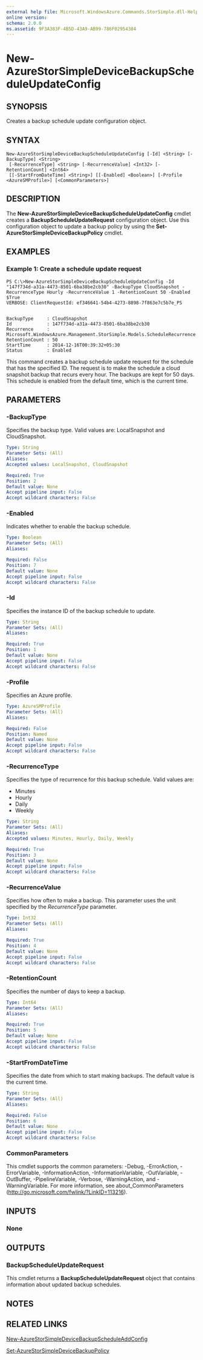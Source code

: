 ```yaml
---
external help file: Microsoft.WindowsAzure.Commands.StorSimple.dll-Help.xml
online version: 
schema: 2.0.0
ms.assetid: 9F3A383F-4B5D-43A9-AB99-786F02954384
---
```


# New-AzureStorSimpleDeviceBackupScheduleUpdateConfig

## SYNOPSIS
Creates a backup schedule update configuration object.

## SYNTAX

```
New-AzureStorSimpleDeviceBackupScheduleUpdateConfig [-Id] <String> [-BackupType] <String>
 [-RecurrenceType] <String> [-RecurrenceValue] <Int32> [-RetentionCount] <Int64>
 [[-StartFromDateTime] <String>] [[-Enabled] <Boolean>] [-Profile <AzureSMProfile>] [<CommonParameters>]
```

## DESCRIPTION
The **New-AzureStorSimpleDeviceBackupScheduleUpdateConfig** cmdlet creates a **BackupScheduleUpdateRequest** configuration object.
Use this configuration object to update a backup policy by using the **Set-AzureStorSimpleDeviceBackupPolicy** cmdlet.

## EXAMPLES

### Example 1: Create a schedule update request
```
PS C:\>New-AzureStorSimpleDeviceBackupScheduleUpdateConfig -Id "147f734d-a31a-4473-8501-6ba38be2cb30" -BackupType CloudSnapshot -RecurrenceType Hourly -RecurrenceValue 1 -RetentionCount 50 -Enabled $True
VERBOSE: ClientRequestId: ef346641-54b4-4273-8898-7f863e7c5b7e_PS


BackupType     : CloudSnapshot
Id             : 147f734d-a31a-4473-8501-6ba38be2cb30
Recurrence     : Microsoft.WindowsAzure.Management.StorSimple.Models.ScheduleRecurrence
RetentionCount : 50
StartTime      : 2014-12-16T00:39:32+05:30
Status         : Enabled
```

This command creates a backup schedule update request for the schedule that has the specified ID.
The request is to make the schedule a cloud snapshot backup that recurs every hour.
The backups are kept for 50 days.
This schedule is enabled from the default time, which is the current time.

## PARAMETERS

### -BackupType
Specifies the backup type.
Valid values are: LocalSnapshot and CloudSnapshot.

```yaml
Type: String
Parameter Sets: (All)
Aliases: 
Accepted values: LocalSnapshot, CloudSnapshot

Required: True
Position: 2
Default value: None
Accept pipeline input: False
Accept wildcard characters: False
```

### -Enabled
Indicates whether to enable the backup schedule.

```yaml
Type: Boolean
Parameter Sets: (All)
Aliases: 

Required: False
Position: 7
Default value: None
Accept pipeline input: False
Accept wildcard characters: False
```

### -Id
Specifies the instance ID of the backup schedule to update.

```yaml
Type: String
Parameter Sets: (All)
Aliases: 

Required: True
Position: 1
Default value: None
Accept pipeline input: False
Accept wildcard characters: False
```

### -Profile
Specifies an Azure profile.

```yaml
Type: AzureSMProfile
Parameter Sets: (All)
Aliases: 

Required: False
Position: Named
Default value: None
Accept pipeline input: False
Accept wildcard characters: False
```

### -RecurrenceType
Specifies the type of recurrence for this backup schedule.
Valid values are: 

- Minutes
- Hourly
- Daily
- Weekly

```yaml
Type: String
Parameter Sets: (All)
Aliases: 
Accepted values: Minutes, Hourly, Daily, Weekly

Required: True
Position: 3
Default value: None
Accept pipeline input: False
Accept wildcard characters: False
```

### -RecurrenceValue
Specifies how often to make a backup.
This parameter uses the unit specified by the *RecurrenceType* parameter.

```yaml
Type: Int32
Parameter Sets: (All)
Aliases: 

Required: True
Position: 4
Default value: None
Accept pipeline input: False
Accept wildcard characters: False
```

### -RetentionCount
Specifies the number of days to keep a backup.

```yaml
Type: Int64
Parameter Sets: (All)
Aliases: 

Required: True
Position: 5
Default value: None
Accept pipeline input: False
Accept wildcard characters: False
```

### -StartFromDateTime
Specifies the date from which to start making backups.
The default value is the current time.

```yaml
Type: String
Parameter Sets: (All)
Aliases: 

Required: False
Position: 6
Default value: None
Accept pipeline input: False
Accept wildcard characters: False
```

### CommonParameters
This cmdlet supports the common parameters: -Debug, -ErrorAction, -ErrorVariable, -InformationAction, -InformationVariable, -OutVariable, -OutBuffer, -PipelineVariable, -Verbose, -WarningAction, and -WarningVariable. For more information, see about_CommonParameters (http://go.microsoft.com/fwlink/?LinkID=113216).

## INPUTS

### None

## OUTPUTS

### BackupScheduleUpdateRequest
This cmdlet returns a **BackupScheduleUpdateRequest** object that contains information about updated backup schedules.

## NOTES

## RELATED LINKS

[New-AzureStorSimpleDeviceBackupScheduleAddConfig](./New-AzureStorSimpleDeviceBackupScheduleAddConfig.md)

[Set-AzureStorSimpleDeviceBackupPolicy](./Set-AzureStorSimpleDeviceBackupPolicy.md)


